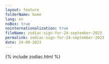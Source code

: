 ```yaml
---
layout: feature
folderName: home
lang: en
noBox: true
nointernationalization: true
fileName: zodiac-sign-for-24-september-2023
permalink: zodiac-sign-for-24-september-2023
date: 24-09-2023
---
```

{% include zodiac.html %}
